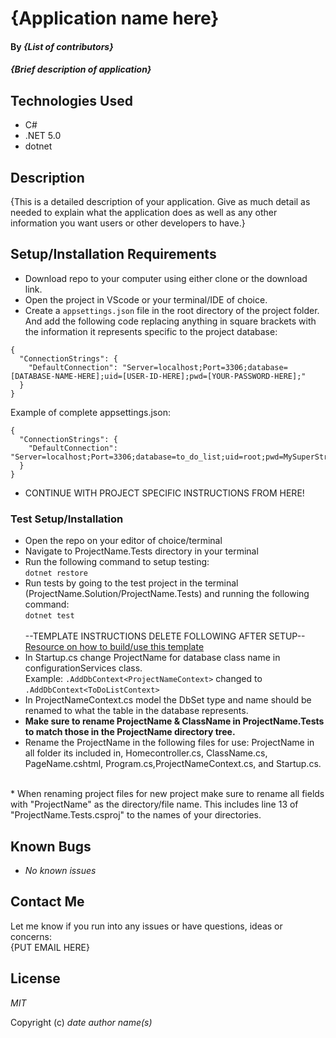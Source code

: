 # {Application name here}

#### By _**{List of contributors}**_

#### _{Brief description of application}_

## Technologies Used

* C#
* .NET 5.0
* dotnet

## Description

{This is a detailed description of your application. Give as much detail as needed to explain what the application does as well as any other information you want users or other developers to have.}

## Setup/Installation Requirements

* Download repo to your computer using either clone or the download link.
* Open the project in VScode or your terminal/IDE of choice.
* Create a <code>appsettings.json</code> file in the root directory of the project folder. And add the following code replacing anything in square brackets with the information it represents specific to the project database:
```
{
  "ConnectionStrings": {
    "DefaultConnection": "Server=localhost;Port=3306;database=[DATABASE-NAME-HERE];uid=[USER-ID-HERE];pwd=[YOUR-PASSWORD-HERE];"
  }
}

```

Example of complete appsettings.json:
```
{
  "ConnectionStrings": {
    "DefaultConnection": "Server=localhost;Port=3306;database=to_do_list;uid=root;pwd=MySuperStrongPassword;"
  }
}

```
* CONTINUE WITH PROJECT SPECIFIC INSTRUCTIONS FROM HERE!

### Test Setup/Installation

* Open the repo on your editor of choice/terminal
* Navigate to ProjectName.Tests directory in your terminal
* Run the following command to setup testing:  
<code>dotnet restore</code>  
* Run tests by going to the test project in the terminal (ProjectName.Solution/ProjectName.Tests) and running the following command:  
<code>dotnet test</code>  
<br>--TEMPLATE INSTRUCTIONS DELETE FOLLOWING AFTER SETUP--  
[Resource on how to build/use this template](https://www.learnhowtoprogram.com/c-and-net-part-time/test-driven-development-with-c/mstest-configuration-quick-reference)
* In Startup.cs change ProjectName for database class name in configurationServices class.  
Example: <code>.AddDbContext<ProjectNameContext\></code> changed to <code>.AddDbContext<ToDoListContext\></code>
* In ProjectNameContext.cs model the DbSet type and name should be renamed to what the table in the database represents.
* <strong>Make sure to rename ProjectName & ClassName in ProjectName.Tests to match those in the ProjectName directory tree.</strong>  
* Rename the ProjectName in the following files for use: ProjectName in all folder its included in, Homecontroller.cs, ClassName.cs, PageName.cshtml, Program.cs,ProjectNameContext.cs, and Startup.cs.

<br>
* When renaming project files for new project make sure to rename all fields with "ProjectName" as the directory/file name. This includes line 13 of "ProjectName.Tests.csproj" to the names of your directories. 

## Known Bugs

* _No known issues_

## Contact Me

Let me know if you run into any issues or have questions, ideas or concerns:  
{PUT EMAIL HERE}

## License

_MIT_

Copyright (c) _date_ _author name(s)_